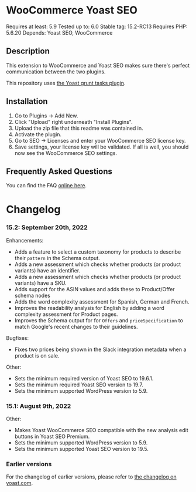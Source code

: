 WooCommerce Yoast SEO
=====================
Requires at least: 5.9
Tested up to: 6.0
Stable tag: 15.2-RC13
Requires PHP: 5.6.20
Depends: Yoast SEO, WooCommerce

Description
-----------

This extension to WooCommerce and Yoast SEO makes sure there's perfect communication between the two plugins.

This repository uses [the Yoast grunt tasks plugin](https://github.com/Yoast/plugin-grunt-tasks).

Installation
------------

1. Go to Plugins -> Add New.
2. Click "Upload" right underneath "Install Plugins".
3. Upload the zip file that this readme was contained in.
4. Activate the plugin.
5. Go to SEO -> Licenses and enter your WooCommerce SEO license key.
6. Save settings, your license key will be validated. If all is well, you should now see the WooCommerce SEO settings.

Frequently Asked Questions
--------------------------

You can find the FAQ [online here](https://kb.yoast.com/kb/category/woocommerce-seo/).

Changelog
=========

### 15.2: September 20th, 2022



Enhancements:

* Adds a feature to select a custom taxonomy for products to describe their `pattern` in the Schema output.
* Adds a new assessment which checks whether products (or product variants) have an identifier.
* Adds a new assessment which checks whether products (or product variants) have a SKU.
* Adds support for the ASIN values and adds these to Product/Offer schema nodes
* Adds the word complexity assessment for Spanish, German and French.
* Improves the readability analysis for English by adding a word complexity assessment for Product pages.
* Improves the Schema output for for `Offers` and `priceSpecification` to match Google's recent changes to their guidelines.

Bugfixes:

* Fixes two prices being shown in the Slack integration metadata when a product is on sale.

Other:

* Sets the minimum required version of Yoast SEO to 19.6.1.
* Sets the minimum required Yoast SEO version to 19.7.
* Sets the minimum supported WordPress version to 5.9.

### 15.1: August 9th, 2022

Other:

* Makes Yoast WooCommerce SEO compatible with the new analysis edit buttons in Yoast SEO Premium.
* Sets the minimum supported WordPress version to 5.9.
* Sets the minimum supported Yoast SEO version to 19.5.


### Earlier versions
For the changelog of earlier versions, please refer to [the changelog on yoast.com](https://yoa.st/woo-seo-changelog).
